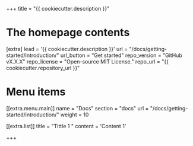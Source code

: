 +++
title = "{{ cookiecutter.description }}"


# The homepage contents
[extra]
lead = '{{ cookiecutter.description }}'
url = "/docs/getting-started/introduction/"
url_button = "Get started"
repo_version = "GitHub vX.X.X"
repo_license = "Open-source MIT License."
repo_url = "{{ cookiecutter.repository_url }}"

# Menu items
[[extra.menu.main]]
name = "Docs"
section = "docs"
url = "/docs/getting-started/introduction/"
weight = 10

[[extra.list]]
title = "Tittle 1 "
content = 'Content 1'

+++